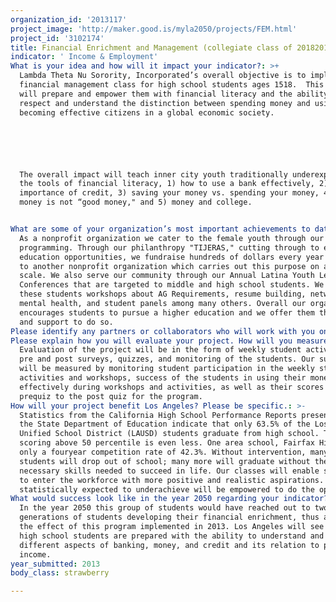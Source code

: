 ```yaml
---
organization_id: '2013117'
project_image: 'http://maker.good.is/myla2050/projects/FEM.html'
project_id: '3102174'
title: Financial Enrichment and Management (collegiate class of 20182019)
indicator: ' Income & Employment'
What is your idea and how will it impact your indicator?: >+
  Lambda Theta Nu Sorority, Incorporated’s overall objective is to implement a
  financial management class for high school students ages 1518.  This class
  will prepare and empower them with financial literacy and the ability to
  respect and understand the distinction between spending money and using money,
  becoming effective citizens in a global economic society.






  The overall impact will teach inner city youth traditionally underexposed to
  the tools of financial literacy, 1) how to use a bank effectively, 2) the
  importance of credit, 3) saving your money vs. spending your money, 4) why all
  money is not “good money," and 5) money and college.


What are some of your organization’s most important achievements to date?: >-
  As a nonprofit organization we cater to the female youth through our
  programming. Through our philanthropy "TIJERAS," cutting through to enhance
  education opportunities, we fundraise hundreds of dollars every year to donate
  to another nonprofit organization which carries out this purpose on a grander
  scale. We also serve our community through our Annual Latina Youth Leadership
  Conferences that are targeted to middle and high school students. We offer
  these students workshops about AG Requirements, resume building, networking,
  mental health, and student panels among many others. Overall our organization
  encourages students to pursue a higher education and we offer them the tools
  and support to do so.
Please identify any partners or collaborators who will work with you on this project.: ''
Please explain how you will evaluate your project. How will you measure success?: >-
  Evaluation of the project will be in the form of weekly student activity logs,
  pre and post surveys, quizzes, and monitoring of the students. Our success
  will be measured by monitoring student participation in the weekly student
  activities and workshops, success of the students in using their money
  effectively during workshops and activities, as well as their scores from the
  prequiz to the post quiz for the program.
How will your project benefit Los Angeles? Please be specific.: >-
  Statistics from the California High School Performance Reports presented by
  the State Department of Education indicate that only 63.5% of the Los Angeles
  Unified School District (LAUSD) students graduate from high school. Those
  scoring above 50 percentile is even less. One area school, Fairfax High, has
  only a fouryear competition rate of 42.3%. Without intervention, many of those
  students will drop out of school; many more will graduate without the
  necessary skills needed to succeed in life. Our classes will enable students
  to enter the workforce with more positive and realistic aspirations. Students
  statistically expected to underachieve will be empowered to do the opposite.
What would success look like in the year 2050 regarding your indicator?: >-
  In the year 2050 this group of students would have reached out to two more
  generations of students developing their financial enrichment, thus advancing
  the effect of this program implemented in 2013. Los Angeles will see that more
  high school students are prepared with the ability to understand and use
  different aspects of banking, money, and credit and its relation to personal
  income.
year_submitted: 2013
body_class: strawberry

---
```

